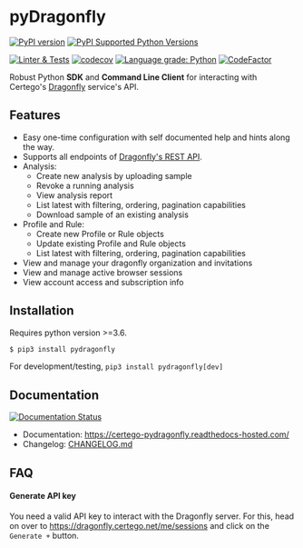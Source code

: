 # pyDragonfly

[![PyPI version](https://badge.fury.io/py/pydragonfly.svg)](https://badge.fury.io/py/pydragonfly)
[![PyPI Supported Python Versions](https://img.shields.io/pypi/pyversions/pydragonfly.svg)](https://pypi.python.org/pypi/pydragonfly/)

[![Linter & Tests](https://github.com/certego/pydragonfly/workflows/Linter%20&%20Tests/badge.svg)](https://github.com/certego/pydragonfly/actions)
[![codecov](https://codecov.io/gh/certego/pydragonfly/branch/main/graph/badge.svg?token=KBk4rQj08b)](https://codecov.io/gh/certego/pydragonfly)
[![Language grade: Python](https://img.shields.io/lgtm/grade/python/g/certego/pydragonfly.svg?logo=lgtm&logoWidth=18)](https://lgtm.com/projects/g/certego/pydragonfly/context:python)
[![CodeFactor](https://www.codefactor.io/repository/github/certego/pydragonfly/badge)](https://www.codefactor.io/repository/github/certego/pydragonfly)

Robust Python **SDK** and **Command Line Client** for interacting with Certego's [Dragonfly](https://dragonfly.certego.net/) service's API.

## Features

- Easy one-time configuration with self documented help and hints along the way.
- Supports all endpoints of [Dragonfly's REST API](https://dragonfly.certego.net/api/schema/swagger-ui/).
- Analysis:
  - Create new analysis by uploading sample
  - Revoke a running analysis
  - View analysis report
  - List latest with filtering, ordering, pagination capabilities
  - Download sample of an existing analysis
- Profile and Rule:
  - Create new Profile or Rule objects
  - Update existing Profile and Rule objects
  - List latest with filtering, ordering, pagination capabilities
- View and manage your dragonfly organization and invitations
- View and manage active browser sessions
- View account access and subscription info

## Installation

Requires python version >=3.6.

```bash
$ pip3 install pydragonfly
```

For development/testing, `pip3 install pydragonfly[dev]`

## Documentation

[![Documentation Status](https://readthedocs.com/projects/certego-pydragonfly/badge/?version=latest&token=ab49e3570b3dd2c9e750976bf2d32ffb505f6a1b573b5657470ad2e4e372e684)](https://certego-pydragonfly.readthedocs-hosted.com/en/latest/?badge=latest)

- Documentation: https://certego-pydragonfly.readthedocs-hosted.com/
- Changelog: [CHANGELOG.md](https://github.com/certego/pydragonfly/blob/master/.github/CHANGELOG.md)

## FAQ

#### Generate API key

You need a valid API key to interact with the Dragonfly server. For this,
head on over to https://dragonfly.certego.net/me/sessions and click on the `Generate +` button.
